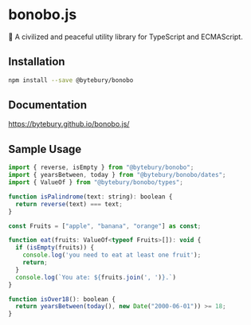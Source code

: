 # bonobo.js

🙊 A civilized and peaceful utility library for TypeScript and ECMAScript.

## Installation

```sh
npm install --save @bytebury/bonobo
```

## Documentation

https://bytebury.github.io/bonobo.js/

## Sample Usage

```js
import { reverse, isEmpty } from "@bytebury/bonobo";
import { yearsBetween, today } from "@bytebury/bonobo/dates";
import { ValueOf } from "@bytebury/bonobo/types";

function isPalindrome(text: string): boolean {
  return reverse(text) === text;
}

const Fruits = ["apple", "banana", "orange"] as const;

function eat(fruits: ValueOf<typeof Fruits>[]): void {
  if (isEmpty(fruits)) {
    console.log('you need to eat at least one fruit');
    return;
  }
  console.log(`You ate: ${fruits.join(', ')}.`)
}

function isOver18(): boolean {
  return yearsBetween(today(), new Date("2000-06-01")) >= 18;
}
```
